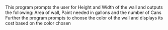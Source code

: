 This program prompts the user for Height and Width of the wall and outputs the following:
Area of wall, Paint needed in gallons and the number of Cans
Further the program prompts to choose the color of the wall and displays its cost based on the color chosen
